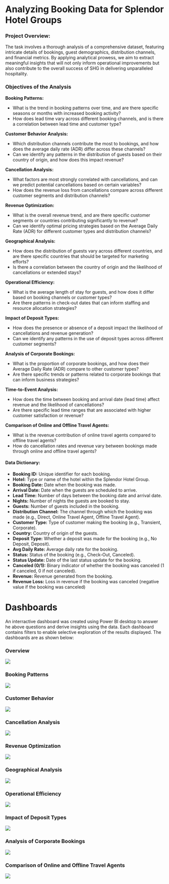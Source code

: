# Analyzing Booking Data for Splendor Hotel Groups
### Project Overview:
The task involves a thorough analysis of a comprehensive dataset, featuring intricate details of bookings, guest demographics, distribution channels, and financial metrics. By applying analytical prowess, we aim to extract meaningful insights that will not only inform operational improvements but also contribute to the overall success of SHG in delivering unparalleled hospitality.

### Objectives of the Analysis
**Booking Patterns:**
- What is the trend in booking patterns over time, and are there specific seasons or months with increased booking activity?
- How does lead time vary across different booking channels, and is there a correlation between lead time and customer type?

**Customer Behavior Analysis:**
- Which distribution channels contribute the most to bookings, and how does the average daily rate (ADR) differ across these channels?
- Can we identify any patterns in the distribution of guests based on their country of origin, and how does this impact revenue?

**Cancellation Analysis:**
- What factors are most strongly correlated with cancellations, and can we predict potential cancellations based on certain variables?
- How does the revenue loss from cancellations compare across different customer segments and distribution channels?

**Revenue Optimization:**
- What is the overall revenue trend, and are there specific customer segments or countries contributing significantly to revenue?
- Can we identify optimal pricing strategies based on the Average Daily Rate (ADR) for different customer types and distribution channels?

**Geographical Analysis:**
- How does the distribution of guests vary across different countries, and are there specific countries that should be targeted for marketing efforts?
- Is there a correlation between the country of origin and the likelihood of cancellations or extended stays?

**Operational Efficiency:**
- What is the average length of stay for guests, and how does it differ based on booking channels or customer types?
- Are there patterns in check-out dates that can inform staffing and resource allocation strategies?

**Impact of Deposit Types:**
- How does the presence or absence of a deposit impact the likelihood of cancellations and revenue generation?
- Can we identify any patterns in the use of deposit types across different customer segments?

**Analysis of Corporate Bookings:**
- What is the proportion of corporate bookings, and how does their Average Daily Rate (ADR) compare to other customer types?
- Are there specific trends or patterns related to corporate bookings that can inform business strategies?

**Time-to-Event Analysis:**
- How does the time between booking and arrival date (lead time) affect revenue and the likelihood of cancellations?
- Are there specific lead time ranges that are associated with higher customer satisfaction or revenue?

**Comparison of Online and Offline Travel Agents:**
- What is the revenue contribution of online travel agents compared to offline travel agents?
- How do cancellation rates and revenue vary between bookings made through online and offline travel agents?

#### Data Dictionary:
- **Booking ID:** Unique identifier for each booking.
- **Hotel:** Type or name of the hotel within the Splendor Hotel Group.
- **Booking Date:** Date when the booking was made.
- **Arrival Date:** Date when the guests are scheduled to arrive.
- **Lead Time:** Number of days between the booking date and arrival date.
- **Nights:** Number of nights the guests are booked to stay.
- **Guests:** Number of guests included in the booking.
- **Distribution Channel:** The channel through which the booking was made (e.g., Direct, Online Travel Agent, Offline Travel Agent).
- **Customer Type:** Type of customer making the booking (e.g., Transient, Corporate).
- **Country:** Country of origin of the guests.
- **Deposit Type:** Whether a deposit was made for the booking (e.g., No Deposit, Deposit).
- **Avg Daily Rate:** Average daily rate for the booking.
- **Status:** Status of the booking (e.g., Check-Out, Canceled).
- **Status Update:** Date of the last status update for the booking.
- **Canceled (0/1):** Binary indicator of whether the booking was canceled (1 if canceled, 0 if not canceled).
- **Revenue:** Revenue generated from the booking.
- **Revenue Loss:** Loss in revenue if the booking was canceled (negative value if the booking was canceled)

# Dashboards
An interractive dashboard was created using Power BI desktop to answer he above questions and derive insights using the data. Each dashboard contains filters to enable selective exploration of the results displayed. The dashboards are as shown below:

### Overview
![](images/overview.png)

### Booking Patterns
![](images/booking_pattern.png)

### Customer Behavior
![](images/customer_behaviour.png)

### Cancellation Analysis
![](images/cancellation_analysis.png)

### Revenue Optimization
![](images/revenue_optimization.png)

### Geographical Analysis
![](images/geographical_analysis.png)

### Operational Efficiency
![](images/operational_Efficiency.png)

### Impact of Deposit Types
![](images/deposit_types.png)

### Analysis of Corporate Bookings
![](images/corporate_bookings.png)

### Comparison of Online and Offline Travel Agents
![](images/travel_agents.png)

